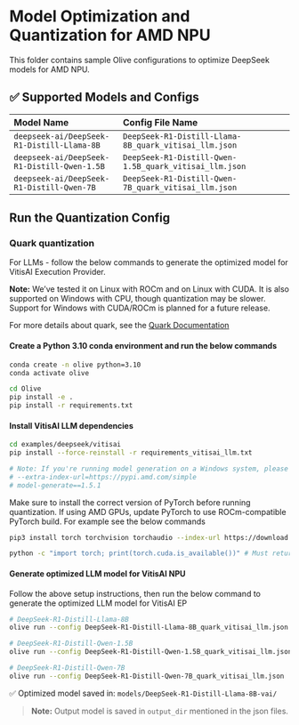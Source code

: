 # Model Optimization and Quantization for AMD NPU

This folder contains sample Olive configurations to optimize DeepSeek models for AMD NPU.

## ✅ Supported Models and Configs

| Model Name                                               | Config File Name                                      |
|:---------------------------------------------------------|:------------------------------------------------------|
| `deepseek-ai/DeepSeek-R1-Distill-Llama-8B`               | `DeepSeek-R1-Distill-Llama-8B_quark_vitisai_llm.json`    |
| `deepseek-ai/DeepSeek-R1-Distill-Qwen-1.5B`              | `DeepSeek-R1-Distill-Qwen-1.5B_quark_vitisai_llm.json`   |
| `deepseek-ai/DeepSeek-R1-Distill-Qwen-7B`                | `DeepSeek-R1-Distill-Qwen-7B_quark_vitisai_llm.json`     |

## **Run the Quantization Config**

### **Quark quantization**

For LLMs - follow the below commands to generate the optimized model for VitisAI Execution Provider.

**Note:** We’ve tested it on Linux with ROCm and on Linux with CUDA. It is also supported on Windows with CPU, though quantization may be slower. Support for Windows with CUDA/ROCm is planned for a future release.

For more details about quark, see the [Quark Documentation](https://quark.docs.amd.com/latest/)

#### Create a Python 3.10 conda environment and run the below commands
```bash
conda create -n olive python=3.10
conda activate olive
```

```bash
cd Olive
pip install -e .
pip install -r requirements.txt
```

#### Install VitisAI LLM dependencies

```bash
cd examples/deepseek/vitisai
pip install --force-reinstall -r requirements_vitisai_llm.txt

# Note: If you're running model generation on a Windows system, please uncomment the following line in requirements_vitisai_llm.txt:
# --extra-index-url=https://pypi.amd.com/simple
# model-generate==1.5.1
```
Make sure to install the correct version of PyTorch before running quantization. If using AMD GPUs, update PyTorch to use ROCm-compatible PyTorch build. For example see the below commands

```bash
pip3 install torch torchvision torchaudio --index-url https://download.pytorch.org/whl/rocm6.1

python -c "import torch; print(torch.cuda.is_available())" # Must return `True`
```
#### Generate optimized LLM model for VitisAI NPU
Follow the above setup instructions, then run the below command to generate the optimized LLM model for VitisAI EP

```bash
# DeepSeek-R1-Distill-Llama-8B
olive run --config DeepSeek-R1-Distill-Llama-8B_quark_vitisai_llm.json

# DeepSeek-R1-Distill-Qwen-1.5B
olive run --config DeepSeek-R1-Distill-Qwen-1.5B_quark_vitisai_llm.json

# DeepSeek-R1-Distill-Qwen-7B
olive run --config DeepSeek-R1-Distill-Qwen-7B_quark_vitisai_llm.json
```

✅ Optimized model saved in: `models/DeepSeek-R1-Distill-Llama-8B-vai/`
> **Note:** Output model is saved in `output_dir` mentioned in the json files.

